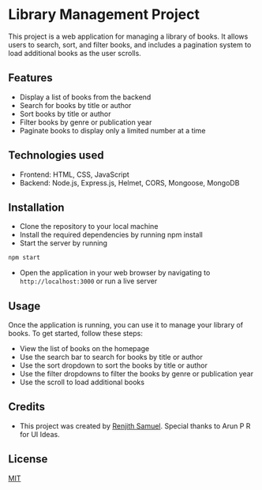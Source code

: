 
# Library Management Project

This project is a web application for managing a library of books. It allows users to search, sort, and filter books, and includes a pagination system to load additional books as the user scrolls.
## Features

- Display a list of books from the backend
- Search for books by title or author
- Sort books by title or author
- Filter books by genre or publication year
- Paginate books to display only a limited number at a time
## Technologies used

- Frontend: HTML, CSS, JavaScript
- Backend: Node.js, Express.js, Helmet, CORS, Mongoose, MongoDB 
## Installation

- Clone the repository to your local machine
- Install the required dependencies by running npm install
- Start the server by running
```bash
npm start
``` 
- Open the application in your web browser by navigating to     `http://localhost:3000` or run a live server 


    
## Usage
Once the application is running, you can use it to manage your library of books. To get started, follow these steps:

- View the list of books on the homepage
- Use the search bar to search for books by title or author
- Use the sort dropdown to sort the books by title or author
- Use the filter dropdowns to filter the books by genre or publication year
- Use the scroll to load additional books


## Credits

 - This project was created by [Renjith Samuel](https://renjithsamuel.onrender.com/). Special thanks to Arun P R for UI Ideas.


## License

[MIT](https://choosealicense.com/licenses/mit/)

